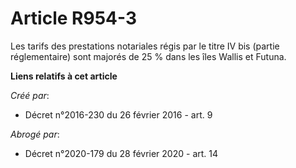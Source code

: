 # Article R954-3

Les tarifs des prestations notariales régis par le titre IV bis (partie  réglementaire) sont majorés de 25 % dans les îles
Wallis et Futuna.

**Liens relatifs à cet article**

_Créé par_:

  - Décret n°2016-230 du 26 février 2016 - art. 9

_Abrogé par_:

  - Décret n°2020-179 du 28 février 2020 - art. 14
